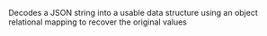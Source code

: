 Decodes a JSON string into a usable data structure using an object relational mapping to recover the original values